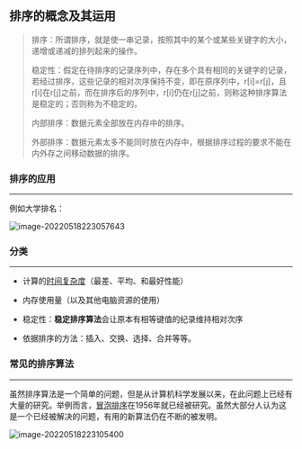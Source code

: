 ## 排序的概念及其运用

> 排序：所谓排序，就是使一串记录，按照其中的某个或某些关键字的大小，递增或递减的排列起来的操作。
>
> 稳定性：假定在待排序的记录序列中，存在多个具有相同的关键字的记录，若经过排序，这些记录的相对次序保持不变，即在原序列中，r[i]=r[j]，且r[i]在r[j]之前，而在排序后的序列中，r[i]仍在r[j]之前，则称这种排序算法是稳定的；否则称为不稳定的。
>
> 内部排序：数据元素全部放在内存中的排序。
>
> 外部排序：数据元素太多不能同时放在内存中，根据排序过程的要求不能在内外存之间移动数据的排序。

### 排序的应用

---

例如大学排名：

![image-20220518223057643](https://pic.xinsong.xyz/img/202205182230773.png)



### 分类

---

* 计算的[时间复杂度](https://zh.wikipedia.org/wiki/計算複雜性理論)（最差、平均、和最好性能）

* 内存使用量（以及其他电脑资源的使用）

* 稳定性：**稳定排序算法**会让原本有相等键值的纪录维持相对次序

* 依据排序的方法：插入、交换、选择、合并等等。



### 常见的排序算法

---

虽然排序算法是一个简单的问题，但是从计算机科学发展以来，在此问题上已经有大量的研究。举例而言，[冒泡排序](https://zh.wikipedia.org/wiki/泡沫排序)在1956年就已经被研究。虽然大部分人认为这是一个已经被解决的问题，有用的新算法仍在不断的被发明。

![image-20220518223105400](https://pic.xinsong.xyz/img/202205182231465.png)
